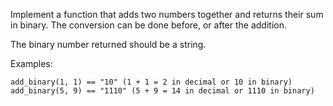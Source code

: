 Implement a function that adds two numbers together and returns their sum in binary. The conversion can be done before, or after the addition.

The binary number returned should be a string.

Examples:
```
add_binary(1, 1) == "10" (1 + 1 = 2 in decimal or 10 in binary)
add_binary(5, 9) == "1110" (5 + 9 = 14 in decimal or 1110 in binary)
```